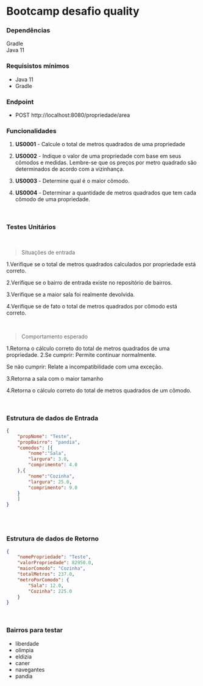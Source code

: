 # Bootcamp desafio quality

### Dependências

Gradle </br>
Java 11 </br>

### Requisistos mínimos
- Java 11
- Gradle


### Endpoint

- POST http://localhost:8080/propriedade/area


### Funcionalidades 

1. **US0001** - Calcule o total de metros quadrados de uma propriedade

  
2. **US0002** -  Indique o valor de uma propriedade com base em seus cômodos e medidas. Lembre-se que os preços por metro quadrado são determinados de acordo com a vizinhança.


3. **US0003** - Determine qual é o maior cômodo.
  
  
4. **US0004** - Determinar a quantidade de metros quadrados que tem cada cômodo de uma propriedade.


</br>


### Testes Unitários
</br>


> Situações de entrada

1.Verifique se o total de metros quadrados calculados por propriedade está correto.

2.Verifique se o bairro de entrada existe no repositório de bairros.

3.Verifique se a maior sala foi realmente devolvida.

4.Verifique se de fato o total de metros quadrados por cômodo está correto.

</br>


> Comportamento esperado

1.Retorna o cálculo correto do total de metros quadrados de uma propriedade.
2.Se cumprir:
Permite continuar normalmente.

Se não cumprir:
Relate a incompatibilidade com uma exceção.

3.Retorna a sala com o maior tamanho

4.Retorna o cálculo correto do total de metros quadrados de um cômodo.


</br>

### **Estrutura de dados de Entrada** 
```json
{
    "propNome": "Teste",
    "propBairro": "pandia",
    "comodos": [{
        "nome":"Sala",
        "largura": 3.0,
        "comprimento": 4.0
    },{
        "nome":"Cozinha",
        "largura": 25.0,
        "comprimento": 9.0
    }
    ]
}
```

</br>
</br>

### **Estrutura de dados de Retorno** 

```json
{
    "nomePropriedade": "Teste",
    "valorPropriedade": 82950.0,
    "maiorComodo": "Cozinha",
    "totalMetros": 237.0,
    "metroPorComodo": {
        "Sala": 12.0,
        "Cozinha": 225.0
    }
}
```
</br>


### **Bairros para testar** 

- liberdade
- olimpia
- eldizia
- caner
- navegantes
- pandia
